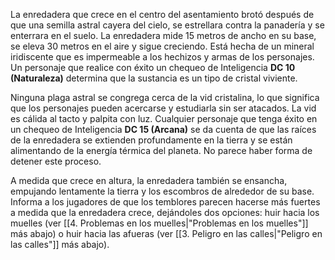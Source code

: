 La enredadera que crece en el centro del asentamiento brotó después de que una semilla astral cayera del cielo, se estrellara contra la panadería y se enterrara en el suelo. La enredadera mide 15 metros de ancho en su base, se eleva 30 metros en el aire y sigue creciendo. Está hecha de un mineral iridiscente que es impermeable a los hechizos y armas de los personajes. Un personaje que realice con éxito un chequeo de Inteligencia **DC 10 (Naturaleza)** determina que la sustancia es un tipo de cristal viviente.

Ninguna plaga astral se congrega cerca de la vid cristalina, lo que significa que los personajes pueden acercarse y estudiarla sin ser atacados. La vid es cálida al tacto y palpita con luz. Cualquier personaje que tenga éxito en un chequeo de Inteligencia **DC 15 (Arcana)** se da cuenta de que las raíces de la enredadera se extienden profundamente en la tierra y se están alimentando de la energía térmica del planeta. No parece haber forma de detener este proceso.

A medida que crece en altura, la enredadera también se ensancha, empujando lentamente la tierra y los escombros de alrededor de su base. Informa a los jugadores de que los temblores parecen hacerse más fuertes a medida que la enredadera crece, dejándoles dos opciones: huir hacia los muelles (ver [[4. Problemas en los muelles|"Problemas en los muelles"]] más abajo) o huir hacia las afueras (ver [[3. Peligro en las calles|"Peligro en las calles"]] más abajo).